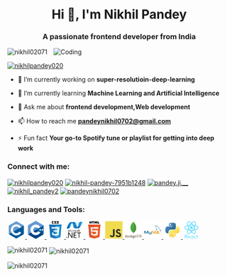 <h1 align="center">Hi 👋, I'm Nikhil Pandey</h1>
<h3 align="center">A passionate frontend developer from India</h3>
<img align="right" alt="Coding" width="400" src="https://cdn.dribbble.com/users/1162077/screenshots/3848914/programmer.gif">


<p align="left"> <img src="https://komarev.com/ghpvc/?username=nikhil02071&label=Profile%20views&color=0e75b6&style=flat" alt="nikhil02071" /> </p>

<p align="left"> <a href="https://twitter.com/nikhilpandey020" target="blank"><img src="https://img.shields.io/twitter/follow/nikhilpandey020?logo=twitter&style=for-the-badge" alt="nikhilpandey020" /></a> </p>

- 🔭 I’m currently working on **super-resolutioin-deep-learning**

- 🌱 I’m currently learning **Machine Learning and Artificial Intelligence**

- 💬 Ask me about **frontend development,Web development**

- 📫 How to reach me **pandeynikhil0702@gmail.com**

- ⚡ Fun fact **Your go-to Spotify tune or playlist for getting into deep work**

<h3 align="left">Connect with me:</h3>
<p align="left">
<a href="https://twitter.com/nikhilpandey020" target="blank"><img align="center" src="https://raw.githubusercontent.com/rahuldkjain/github-profile-readme-generator/master/src/images/icons/Social/twitter.svg" alt="nikhilpandey020" height="30" width="40" /></a>
<a href="https://linkedin.com/in/nikhil-pandey-7951b1248" target="blank"><img align="center" src="https://raw.githubusercontent.com/rahuldkjain/github-profile-readme-generator/master/src/images/icons/Social/linked-in-alt.svg" alt="nikhil-pandey-7951b1248" height="30" width="40" /></a>
<a href="https://instagram.com/pandey.ji.__" target="blank"><img align="center" src="https://raw.githubusercontent.com/rahuldkjain/github-profile-readme-generator/master/src/images/icons/Social/instagram.svg" alt="pandey.ji.__" height="30" width="40" /></a>
<a href="https://www.leetcode.com/nikhil_pandey2" target="blank"><img align="center" src="https://raw.githubusercontent.com/rahuldkjain/github-profile-readme-generator/master/src/images/icons/Social/leet-code.svg" alt="nikhil_pandey2" height="30" width="40" /></a>
<a href="https://auth.geeksforgeeks.org/user/pandeynikhil0702" target="blank"><img align="center" src="https://raw.githubusercontent.com/rahuldkjain/github-profile-readme-generator/master/src/images/icons/Social/geeks-for-geeks.svg" alt="pandeynikhil0702" height="30" width="40" /></a>
</p>

<h3 align="left">Languages and Tools:</h3>
<p align="left"> <a href="https://www.cprogramming.com/" target="_blank" rel="noreferrer"> <img src="https://raw.githubusercontent.com/devicons/devicon/master/icons/c/c-original.svg" alt="c" width="40" height="40"/> </a> <a href="https://www.w3schools.com/cpp/" target="_blank" rel="noreferrer"> <img src="https://raw.githubusercontent.com/devicons/devicon/master/icons/cplusplus/cplusplus-original.svg" alt="cplusplus" width="40" height="40"/> </a> <a href="https://www.w3schools.com/css/" target="_blank" rel="noreferrer"> <img src="https://raw.githubusercontent.com/devicons/devicon/master/icons/css3/css3-original-wordmark.svg" alt="css3" width="40" height="40"/> </a> <a href="https://dotnet.microsoft.com/" target="_blank" rel="noreferrer"> <img src="https://raw.githubusercontent.com/devicons/devicon/master/icons/dot-net/dot-net-original-wordmark.svg" alt="dotnet" width="40" height="40"/> </a> <a href="https://www.w3.org/html/" target="_blank" rel="noreferrer"> <img src="https://raw.githubusercontent.com/devicons/devicon/master/icons/html5/html5-original-wordmark.svg" alt="html5" width="40" height="40"/> </a> <a href="https://developer.mozilla.org/en-US/docs/Web/JavaScript" target="_blank" rel="noreferrer"> <img src="https://raw.githubusercontent.com/devicons/devicon/master/icons/javascript/javascript-original.svg" alt="javascript" width="40" height="40"/> </a> <a href="https://www.mongodb.com/" target="_blank" rel="noreferrer"> <img src="https://raw.githubusercontent.com/devicons/devicon/master/icons/mongodb/mongodb-original-wordmark.svg" alt="mongodb" width="40" height="40"/> </a> <a href="https://www.mysql.com/" target="_blank" rel="noreferrer"> <img src="https://raw.githubusercontent.com/devicons/devicon/master/icons/mysql/mysql-original-wordmark.svg" alt="mysql" width="40" height="40"/> </a> <a href="https://www.python.org" target="_blank" rel="noreferrer"> <img src="https://raw.githubusercontent.com/devicons/devicon/master/icons/python/python-original.svg" alt="python" width="40" height="40"/> </a> <a href="https://reactjs.org/" target="_blank" rel="noreferrer"> <img src="https://raw.githubusercontent.com/devicons/devicon/master/icons/react/react-original-wordmark.svg" alt="react" width="40" height="40"/> </a> </p>

<p><img align="left" src="https://github-readme-stats.vercel.app/api/top-langs?username=nikhil02071&show_icons=true&locale=en&layout=compact" alt="nikhil02071" /></p>

<p>&nbsp;<img align="center" src="https://github-readme-stats.vercel.app/api?username=nikhil02071&show_icons=true&locale=en" alt="nikhil02071" /></p>

<p><img align="center" src="https://github-readme-streak-stats.herokuapp.com/?user=nikhil02071&" alt="nikhil02071" /></p>
